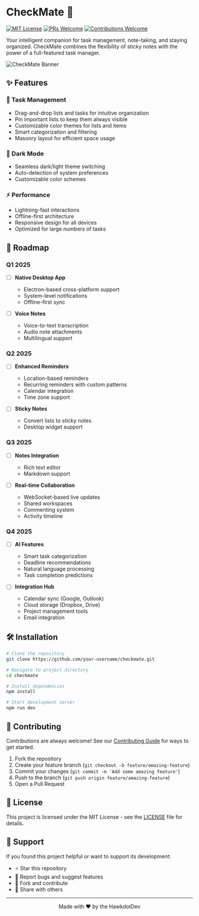 # CheckMate 📝
[![MIT License](https://img.shields.io/badge/License-MIT-green.svg)](https://choosealicense.com/licenses/mit/)
[![PRs Welcome](https://img.shields.io/badge/PRs-welcome-brightgreen.svg?style=flat-square)](http://makeapullrequest.com)
[![Contributions Welcome](https://img.shields.io/badge/contributions-welcome-brightgreen.svg?style=flat)](https://github.com/your-username/checkmate/issues)

Your intelligent companion for task management, note-taking, and staying organized. CheckMate combines the flexibility of sticky notes with the power of a full-featured task manager.

![CheckMate Banner](https://via.placeholder.com/800x400?text=CheckMate+Banner)

## ✨ Features

### 🎯 Task Management
- Drag-and-drop lists and tasks for intuitive organization
- Pin important lists to keep them always visible
- Customizable color themes for lists and items
- Smart categorization and filtering
- Masonry layout for efficient space usage

### 🌙 Dark Mode
- Seamless dark/light theme switching
- Auto-detection of system preferences
- Customizable color schemes

### ⚡️ Performance
- Lightning-fast interactions
- Offline-first architecture
- Responsive design for all devices
- Optimized for large numbers of tasks

## 🚀 Roadmap

### Q1 2025
- [ ] **Native Desktop App**
  - Electron-based cross-platform support
  - System-level notifications
  - Offline-first sync

- [ ] **Voice Notes**
  - Voice-to-text transcription
  - Audio note attachments
  - Multilingual support

### Q2 2025
- [ ] **Enhanced Reminders**
  - Location-based reminders
  - Recurring reminders with custom patterns
  - Calendar integration
  - Time zone support

- [ ] **Sticky Notes**
  - Convert lists to sticky notes
  - Desktop widget support

### Q3 2025
- [ ] **Notes Integration**
  - Rich text editor
  - Markdown support

- [ ] **Real-time Collaboration**
  - WebSocket-based live updates
  - Shared workspaces
  - Commenting system
  - Activity timeline

### Q4 2025
- [ ] **AI Features**
  - Smart task categorization
  - Deadline recommendations
  - Natural language processing
  - Task completion predictions

- [ ] **Integration Hub**
  - Calendar sync (Google, Outlook)
  - Cloud storage (Dropbox, Drive)
  - Project management tools
  - Email integration

## 🛠️ Installation

```bash
# Clone the repository
git clone https://github.com/your-username/checkmate.git

# Navigate to project directory
cd checkmate

# Install dependencies
npm install

# Start development server
npm run dev
```

## 🤝 Contributing

Contributions are always welcome! See our [Contributing Guide](CONTRIBUTING.md) for ways to get started.

1. Fork the repository
2. Create your feature branch (`git checkout -b feature/amazing-feature`)
3. Commit your changes (`git commit -m 'Add some amazing feature'`)
4. Push to the branch (`git push origin feature/amazing-feature`)
5. Open a Pull Request

## 📝 License

This project is licensed under the MIT License - see the [LICENSE](LICENSE) file for details.

## 🌟 Support

If you found this project helpful or want to support its development:

- ⭐️ Star this repository
- 🐛 Report bugs and suggest features
- 🍴 Fork and contribute
- 📢 Share with others

---

<p align="center">Made with ❤️ by the HawkdotDev</p>
